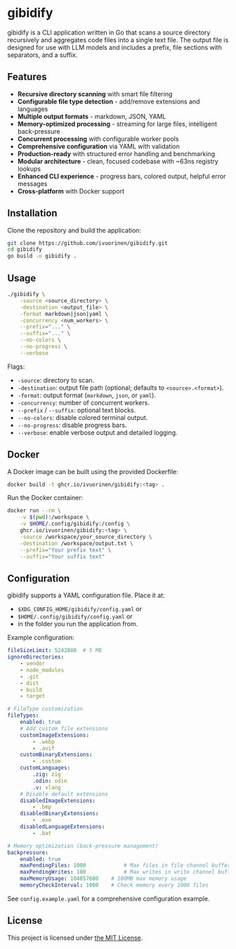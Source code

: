 # gibidify

gibidify is a CLI application written in Go that scans a source directory
recursively and aggregates code files into a single text file. The output
file is designed for use with LLM models and includes a prefix,
file sections with separators, and a suffix.

## Features

- **Recursive directory scanning** with smart file filtering
- **Configurable file type detection** - add/remove extensions and languages
- **Multiple output formats** - markdown, JSON, YAML
- **Memory-optimized processing** - streaming for large files, intelligent back-pressure
- **Concurrent processing** with configurable worker pools
- **Comprehensive configuration** via YAML with validation
- **Production-ready** with structured error handling and benchmarking
- **Modular architecture** - clean, focused codebase with ~63ns registry lookups
- **Enhanced CLI experience** - progress bars, colored output, helpful error messages
- **Cross-platform** with Docker support

## Installation

Clone the repository and build the application:

```bash
git clone https://github.com/ivuorinen/gibidify.git
cd gibidify
go build -o gibidify .
```

## Usage

```bash
./gibidify \
	-source <source_directory> \
	-destination <output_file> \
	-format markdown|json|yaml \
	-concurrency <num_workers> \
	--prefix="..." \
	--suffix="..." \
	--no-colors \
	--no-progress \
	--verbose
```

Flags:

- `-source`: directory to scan.
- `-destination`: output file path (optional; defaults to `<source>.<format>`).
- `-format`: output format (`markdown`, `json`, or `yaml`).
- `-concurrency`: number of concurrent workers.
- `--prefix` / `--suffix`: optional text blocks.
- `--no-colors`: disable colored terminal output.
- `--no-progress`: disable progress bars.
- `--verbose`: enable verbose output and detailed logging.

## Docker

A Docker image can be built using the provided Dockerfile:

```bash
docker build -t ghcr.io/ivuorinen/gibidify:<tag> .
```

Run the Docker container:

```bash
docker run --rm \
	-v $(pwd):/workspace \
	-v $HOME/.config/gibidify:/config \
	ghcr.io/ivuorinen/gibidify:<tag> \
	-source /workspace/your_source_directory \
	-destination /workspace/output.txt \
	--prefix="Your prefix text" \
	--suffix="Your suffix text"
```

## Configuration

gibidify supports a YAML configuration file. Place it at:

- `$XDG_CONFIG_HOME/gibidify/config.yaml` or
- `$HOME/.config/gibidify/config.yaml` or
- in the folder you run the application from.

Example configuration:

```yaml
fileSizeLimit: 5242880	# 5 MB
ignoreDirectories:
	- vendor
	- node_modules
	- .git
	- dist
	- build
	- target

# FileType customization
fileTypes:
	enabled: true
	# Add custom file extensions
	customImageExtensions:
		- .webp
		- .avif
	customBinaryExtensions:
		- .custom
	customLanguages:
		.zig: zig
		.odin: odin
		.v: vlang
	# Disable default extensions
	disabledImageExtensions:
		- .bmp
	disabledBinaryExtensions:
		- .exe
	disabledLanguageExtensions:
		- .bat

# Memory optimization (back-pressure management)
backpressure:
	enabled: true
	maxPendingFiles: 1000			 # Max files in file channel buffer
	maxPendingWrites: 100			 # Max writes in write channel buffer
	maxMemoryUsage: 104857600	 # 100MB max memory usage
	memoryCheckInterval: 1000	 # Check memory every 1000 files
```

See `config.example.yaml` for a comprehensive configuration example.

## License

This project is licensed under [the MIT License](LICENSE).
